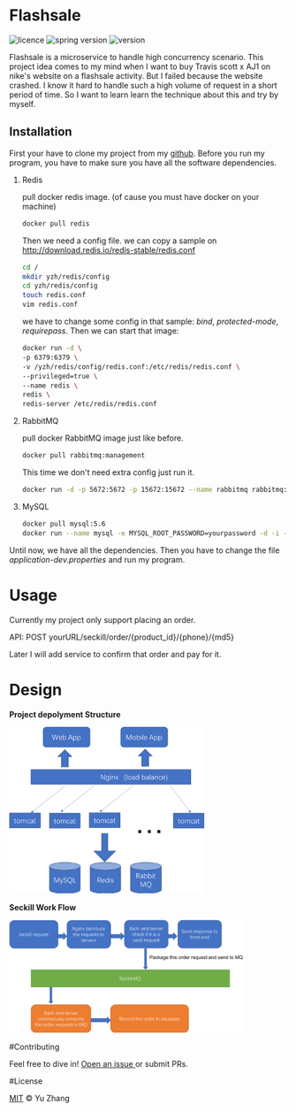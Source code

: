 # Flashsale

![licence](<https://img.shields.io/badge/license-mit-brightgreen>) ![spring version](<https://img.shields.io/badge/SpringBoot-2.1.2.RELEASE-brightgreen>) ![version](<https://img.shields.io/badge/version-1.0.0-brightgreen>)

Flashsale is a microservice to handle high concurrency scenario. This project idea comes to my mind when I want to buy Travis scott x AJ1 on nike's website on a flashsale activity. But I failed because the website crashed. I know it hard to handle such a high volume of request in a short period of time. So I want to learn learn the technique about this and try by myself.

## Installation

First your have to clone my project from my [github](https://www.github.com/zhangyu1402/flashsale). Before you run my program, you have to make sure you have all the software dependencies.

1. Redis

   pull docker redis image. (of cause you must have docker on your machine)

   ```bash
   docker pull redis
   ```

   Then we need a config file. we can copy a sample on <http://download.redis.io/redis-stable/redis.conf> 

   ```bash
   cd /
   mkdir yzh/redis/config
   cd yzh/redis/config
   touch redis.conf
   vim redis.conf
   ```

   we have to change some config in that sample:  _bind_, _protected-mode_, _requirepass_. Then we can start that image:

   ```bash
   docker run -d \
   -p 6379:6379 \
   -v /yzh/redis/config/redis.conf:/etc/redis/redis.conf \
   --privileged=true \
   --name redis \
   redis \
   redis-server /etc/redis/redis.conf
   ```

2. RabbitMQ

   pull docker RabbitMQ image just like before.

   ```bash
   docker pull rabbitmq:management
   ```

   This time we don't need extra config just run it.

   ```bash
   docker run -d -p 5672:5672 -p 15672:15672 --name rabbitmq rabbitmq:management
   ```

3. MySQL

   ```bash
   docker pull mysql:5.6
   docker run --name mysql -e MYSQL_ROOT_PASSWORD=yourpassword -d -i -p 3306:3306 --restart=always  mysql:5.6
   ```

Until now, we have all the dependencies. Then you have to change the file _application-dev.properties_ and run my program. 

# Usage

Currently my project only support placing an order. 

API: POST  yourURL/seckill/order/{product_id}/{phone}/{md5}

Later I will add  service to confirm that order and pay for it. 

# Design

**Project depolyment Structure**

<img src="https://github.com/zhangyu1402/flashsale/blob/master/img/seckill_img1.png?raw=true" width="70%"/>



**Seckill Work Flow**

<img src="https://github.com/zhangyu1402/flashsale/blob/master/img/seckill_img2.png?raw=true" width="85%"/>



#Contributing

 Feel free to dive in! [Open an issue ](https://github.com/zhangyu1402/flashsale/issues/new) or submit PRs.



#License

 [MIT](https://opensource.org/licenses/MIT) © Yu Zhang


